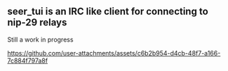 ## seer_tui is an IRC like client for connecting to nip-29 relays

Still a work in progress

https://github.com/user-attachments/assets/c6b2b954-d4cb-48f7-a166-7c884f797a8f

